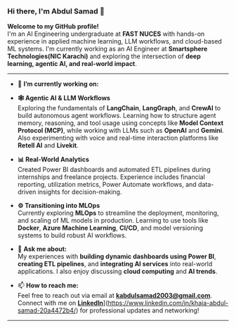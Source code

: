 ### Hi there, I'm Abdul Samad 👋

**Welcome to my GitHub profile!**  
I'm an AI Engineering undergraduate at **FAST NUCES** with hands-on experience in applied machine learning, LLM workflows, and cloud-based ML systems. I'm currently working as an AI Engineer at **Smartsphere Technologies(NIC Karachi)** and exploring the intersection of **deep learning, agentic AI, and real-world impact**.


---

- 🔭 **I’m currently working on:**  
  

- **🕸️ Agentic AI & LLM Workflows**  
  Exploring the fundamentals of **LangChain**, **LangGraph**, and **CrewAI** to build autonomous agent workflows. Learning how to structure agent memory, reasoning, and tool usage using concepts like **Model Context Protocol (MCP)**, while working with LLMs such as **OpenAI** and **Gemini**. Also experimenting with voice and real-time interaction platforms like **Retell AI** and **Livekit**.

- **📊 Real-World Analytics**  
  Created Power BI dashboards and automated ETL pipelines during internships and freelance projects. Experience includes financial reporting, utilization metrics, Power Automate workflows, and data-driven insights for decision-making.

- **⚙️ Transitioning into MLOps**  
  Currently exploring **MLOps** to streamline the deployment, monitoring, and scaling of ML models in production. Learning to use tools like **Docker**, **Azure Machine Learning**, **CI/CD**, and model versioning systems to build robust AI workflows.


- 💬 **Ask me about:**  
  My experiences with **building dynamic dashboards using Power BI**, **creating ETL pipelines**, and **integrating AI services** into real-world applications. I also enjoy discussing **cloud computing** and **AI trends**.

- 📫 **How to reach me:**  
  Feel free to reach out via email at **kabdulsamad2003@gmail.com**.  
  Connect with me on **[LinkedIn]([https://www.linkedin.com/in/abdulsamad/)**](https://www.linkedin.com/in/khaja-abdul-samad-20a4472b4/) for professional updates and networking!
---
